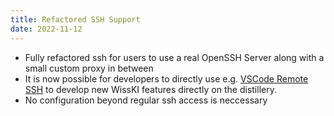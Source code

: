 ```yaml
---
title: Refactored SSH Support
date: 2022-11-12
---
```


- Fully refactored ssh for users to use a real OpenSSH Server along with a small custom proxy in between
- It is now possible for developers to directly use e.g. [VSCode Remote SSH](https://code.visualstudio.com/docs/remote/ssh) to develop new WissKI features directly on the distillery.
- No configuration beyond regular ssh access is neccessary
